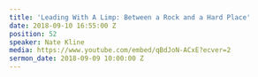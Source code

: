 ```yaml
---
title: 'Leading With A Limp: Between a Rock and a Hard Place'
date: 2018-09-10 16:55:00 Z
position: 52
speaker: Nate Kline
media: https://www.youtube.com/embed/qBdJoN-ACxE?ecver=2
sermon_date: 2018-09-09 10:00:00 Z
---
```


